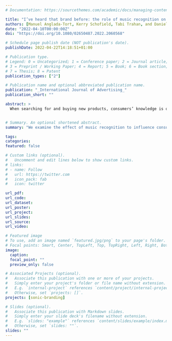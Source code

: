 ```yaml
---
# Documentation: https://sourcethemes.com/academic/docs/managing-content/

title: "I’ve heard that brand before: the role of music recognition on consumer choice"
authors: [Manuel Anglada-Tort, Kerry Schofield, Tabi Trahan, and Daniel Müllensiefen]
date: "2022-04-10T00:00:00Z"
doi: "https://doi.org/10.1080/02650487.2022.2060568"

# Schedule page publish date (NOT publication's date).
publishDate: 2022-04-22T14:18:51+01:00

# Publication type.
# Legend: 0 = Uncategorized; 1 = Conference paper; 2 = Journal article;
# 3 = Preprint / Working Paper; 4 = Report; 5 = Book; 6 = Book section;
# 7 = Thesis; 8 = Patent
publication_types: ["2"]

# Publication name and optional abbreviated publication name.
publication: "_International Journal of Advertising_"
publication_short: ""

abstract: >
  When searching for and buying new products, consumers’ knowledge is often limited, and some (but not all) options in the choice set are unrecognized. In such situations, research on the recognition heuristic shows that people tend to choose more often the recognized option over the unrecognized one, as they infer it has the higher value regarding the criterion being judged. Since humans are particularly good at rapidly recognising familiar music, this paper examines the effect of recognition to influence brand choice when using music as the recognition cue. In two experiments (N = 486), participants were familiarised with several excerpts of advertising music. Participants then performed a choosing task to decide which of two brands they would purchase when searching for different products (e.g., headphones, cameras). Brands were either presented with familiar music clips or completely novel ones. Results showed that pairing brands with music that can be recognised by the target consumers increased brand choice by 6% (d = .21). Importantly, participants’ preferences for the advertising music also influenced brand choice, increasing the effect of recognition when the music was liked and suppressing it in extreme cases when the music was most disliked. This suggests that ad practitioners should use a cue integration framework when working with music, weighing all available musical and extra-musical cues according to their impact on the target consumers. Results are discussed in terms of the practical implications of measuring brand’s ROI when working with music and the value of the heuristics-and-biases framework to study music effects on consumer behaviour.


# Summary. An optional shortened abstract.
summary: "We examine the effect of music recognition to influence consumers when searching for and buyding new products."

tags:
categories: 
featured: false

# Custom links (optional).
#   Uncomment and edit lines below to show custom links.
# links:
# - name: Follow
#   url: https://twitter.com
#   icon_pack: fab
#   icon: twitter

url_pdf:
url_code:
url_dataset:
url_poster:
url_project:
url_slides:
url_source:
url_video:

# Featured image
# To use, add an image named `featured.jpg/png` to your page's folder. 
# Focal points: Smart, Center, TopLeft, Top, TopRight, Left, Right, BottomLeft, Bottom, BottomRight.
image:
  caption:
  focal_point: ""
  preview_only: false

# Associated Projects (optional).
#   Associate this publication with one or more of your projects.
#   Simply enter your project's folder or file name without extension.
#   E.g. `internal-project` references `content/project/internal-project/index.md`.
#   Otherwise, set `projects: []`.
projects: [sonic-branding]

# Slides (optional).
#   Associate this publication with Markdown slides.
#   Simply enter your slide deck's filename without extension.
#   E.g. `slides: "example"` references `content/slides/example/index.md`.
#   Otherwise, set `slides: ""`.
slides: ""
---
```


